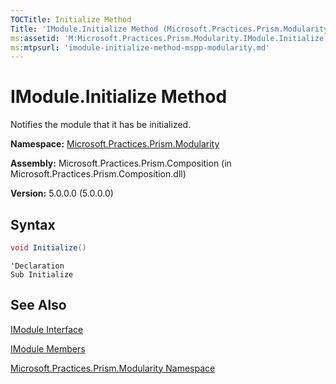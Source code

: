 ```yaml
---
TOCTitle: Initialize Method
Title: 'IModule.Initialize Method (Microsoft.Practices.Prism.Modularity)'
ms:assetid: 'M:Microsoft.Practices.Prism.Modularity.IModule.Initialize'
ms:mtpsurl: 'imodule-initialize-method-mspp-modularity.md'
---
```

# IModule.Initialize Method

Notifies the module that it has be initialized.

**Namespace:** [Microsoft.Practices.Prism.Modularity](/patterns-practices/reference/mspp-modularity-namespace)

**Assembly:** Microsoft.Practices.Prism.Composition (in Microsoft.Practices.Prism.Composition.dll)

**Version:** 5.0.0.0 (5.0.0.0)

## Syntax

```C#
void Initialize()
```

```VB
'Declaration
Sub Initialize
```

## See Also

[IModule Interface](/patterns-practices/reference/imodule-interface-mspp-modularity)

[IModule Members](/patterns-practices/reference/imodule-members-mspp-modularity)
  
[Microsoft.Practices.Prism.Modularity Namespace](/patterns-practices/reference/mspp-modularity-namespace)


